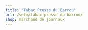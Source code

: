 ```yaml
---
title: "Tabac Presse du Barrou"
url: /sete/tabac-presse-du-barrou/
shop: marchand de journaux
---
```


